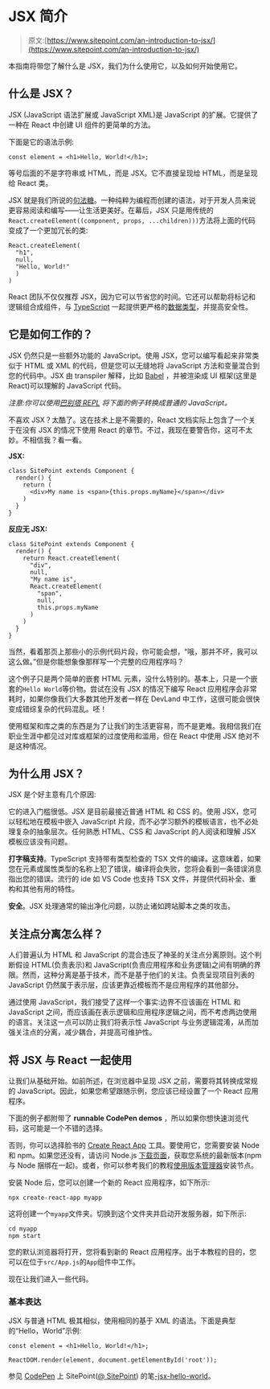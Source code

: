 # JSX 简介

> 原文:[https://www.sitepoint.com/an-introduction-to-jsx/](https://www.sitepoint.com/an-introduction-to-jsx/)

本指南将带您了解什么是 JSX，我们为什么使用它，以及如何开始使用它。

## 什么是 JSX？

JSX (JavaScript 语法扩展或 JavaScript XML)是 JavaScript 的扩展。它提供了一种在 React 中创建 UI 组件的更简单的方法。

下面是它的语法示例:

```
const element = <h1>Hello, World!</h1>;
```

等号后面的不是字符串或 HTML，而是 JSX。它不直接呈现给 HTML，而是呈现给 React 类。

JSX 就是我们所说的[句法糖](https://en.wikipedia.org/wiki/Syntactic_sugar)。一种纯粹为编程而创建的语法，对于开发人员来说更容易阅读和编写——让生活更美好。在幕后，JSX 只是用传统的`React.createElement((component, props, ...children)))`方法将上面的代码变成了一个更加冗长的类:

```
React.createElement(
  "h1",
  null,
  "Hello, World!"
  )
) 
```

React 团队不仅仅推荐 JSX，因为它可以节省您的时间。它还可以帮助将标记和逻辑组合成组件，与 [TypeScript](https://www.sitepoint.com/react-with-typescript-best-practices/) 一起提供更严格的[数据类型](https://www.sitepoint.com/typing-versus-dynamic-typing/)，并提高安全性。

## 它是如何工作的？

JSX 仍然只是一些额外功能的 JavaScript。使用 JSX，您可以编写看起来非常类似于 HTML 或 XML 的代码，但是您可以无缝地将 JavaScript 方法和变量混合到您的代码中。JSX 由 transpiler 解释，比如 [Babel](https://babeljs.io/) ，并被渲染成 UI 框架(这里是 React)可以理解的 JavaScript 代码。

*注意:你可以使用[巴别塔 REPL](https://babeljs.io/en/repl) 将下面的例子转换成普通的 JavaScript。*

不喜欢 JSX？太酷了。这在技术上是不需要的，React 文档实际上包含了一个关于在没有 JSX 的情况下使用 React 的章节。不过，我现在要警告你，这可不太妙。不相信我？看一看。

**JSX:**

```
class SitePoint extends Component {
  render() {
    return (
      <div>My name is <span>{this.props.myName}</span></div>
    )
  }
} 
```

**反应无 JSX:**

```
class SitePoint extends Component {
  render() {
    return React.createElement(
      "div",
      null,
      "My name is",
      React.createElement(
        "span",
        null,
        this.props.myName
      )
    )
  }
} 
```

当然，看着那页上那些小的示例代码片段，你可能会想，“哦，那并不坏，我可以这么做。”但是你能想象像那样写一个完整的应用程序吗？

这个例子只是两个简单的嵌套 HTML 元素，没什么特别的。基本上，只是一个嵌套的`Hello World`等价物。尝试在没有 JSX 的情况下编写 React 应用程序会非常耗时，如果你像我们大多数其他开发者一样在 DevLand 中工作，这很可能会很快变成错综复杂的代码混乱。呸！

使用框架和库之类的东西是为了让我们的生活更容易，而不是更难。我相信我们在职业生涯中都见过对库或框架的过度使用和滥用，但在 React 中使用 JSX 绝对不是这种情况。

## 为什么用 JSX？

JSX 是个好主意有几个原因:

它的进入门槛很低。JSX 是目前最接近普通 HTML 和 CSS 的。使用 JSX，您可以轻松地在模板中嵌入 JavaScript 片段，而不必学习额外的模板语言，也不必处理复杂的抽象层次。任何熟悉 HTML、CSS 和 JavaScript 的人阅读和理解 JSX 模板应该没有问题。

**打字稿支持**。TypeScript 支持带有类型检查的 TSX 文件的编译。这意味着，如果您在元素或属性类型的名称上犯了错误，编译将会失败，您将会看到一条错误消息指出您的错误。流行的 ide 如 VS Code 也支持 TSX 文件，并提供代码补全、重构和其他有用的特性。

**安全**。JSX 处理通常的输出净化问题，以防止诸如跨站脚本之类的攻击。

## 关注点分离怎么样？

人们普遍认为 HTML 和 JavaScript 的混合违反了神圣的关注点分离原则。这个判断假设 HTML(负责表示)和 JavaScript(负责应用程序和业务逻辑)之间有明确的界限。然而，这种分离是基于技术，而不是基于他们的关注。负责呈现项目列表的 JavaScript 仍然属于表示层，应该更靠近模板而不是应用程序的其他部分。

通过使用 JavaScript，我们接受了这样一个事实:边界不应该画在 HTML 和 JavaScript 之间，而应该画在表示逻辑和应用程序逻辑之间，而不考虑两边使用的语言。关注这一点可以防止我们将表示性 JavaScript 与业务逻辑混淆，从而加强关注点的分离，减少耦合，并提高可维护性。

## 将 JSX 与 React 一起使用

让我们从基础开始。如前所述，在浏览器中呈现 JSX 之前，需要将其转换成常规的 JavaScript。因此，如果您希望跟随示例，您应该已经设置了一个 React 应用程序。

下面的例子都附带了 **runnable CodePen demos** ，所以如果你想快速浏览代码，这可能是一个不错的选择。

否则，你可以选择脸书的 [Create React App](https://www.sitepoint.com/create-react-app/) 工具。要使用它，您需要安装 Node 和 npm。如果您还没有，请访问 Node.js [下载页面](https://nodejs.org/en/download/)，获取您系统的最新版本(npm 与 Node 捆绑在一起)。或者，你可以参考我们的教程[使用版本管理器](https://www.sitepoint.com/quick-tip-multiple-versions-node-nvm/)安装节点。

安装 Node 后，您可以创建一个新的 React 应用程序，如下所示:

```
npx create-react-app myapp 
```

这将创建一个`myapp`文件夹。切换到这个文件夹并启动开发服务器，如下所示:

```
cd myapp
npm start 
```

您的默认浏览器将打开，您将看到新的 React 应用程序。出于本教程的目的，您可以在位于`src/App.js`的`App`组件中工作。

现在让我们进入一些代码。

### 基本表达

JSX 与普通 HTML 极其相似，使用相同的基于 XML 的语法。下面是典型的“Hello，World”示例:

```
const element = <h1>Hello, World!</h1>;

ReactDOM.render(element, document.getElementById('root')); 
```

参见 [CodePen](https://codepen.io) 上 SitePoint([@ SitePoint](https://codepen.io/SitePoint))
的笔[-jsx-hello-world](https://codepen.io/SitePoint/pen/OJXPZPq)。